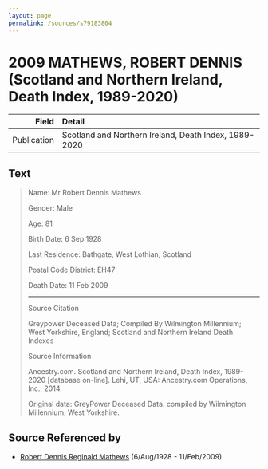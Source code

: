 ```yaml
---
layout: page
permalink: /sources/s79183804
---
```


# 2009 MATHEWS, ROBERT DENNIS (Scotland and Northern Ireland, Death Index, 1989-2020)

Field | Detail
---:|:---
Publication | Scotland and Northern Ireland, Death Index, 1989-2020

## Text

> Name: Mr Robert Dennis Mathews
>
> Gender: Male
>
> Age: 81
>
> Birth Date: 6 Sep 1928
>
> Last Residence: Bathgate, West Lothian, Scotland
>
> Postal Code District: EH47
>
> Death Date: 11 Feb 2009
>
> ---
>
> Source Citation
>
> Greypower Deceased Data; Compiled By Wilmington Millennium; West Yorkshire, England; Scotland and Northern Ireland Death Indexes
>
> Source Information
>
> Ancestry.com. Scotland and Northern Ireland, Death Index, 1989-2020 [database on-line]. Lehi, UT, USA: Ancestry.com Operations, Inc., 2014.
>
> Original data: GreyPower Deceased Data. compiled by Wilmington Millennium, West Yorkshire.
>

## Source Referenced by

* [Robert Dennis Reginald Mathews](../people/@58223940@-robert-dennis-reginald-mathews-b1928-8-6-d2009-2-11.md) (6/Aug/1928 - 11/Feb/2009)
